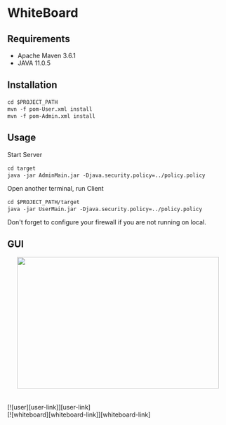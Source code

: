 # WhiteBoard

## Requirements
+ Apache Maven 3.6.1
+ JAVA 11.0.5

## Installation
```shell script
cd $PROJECT_PATH
mvn -f pom-User.xml install
mvn -f pom-Admin.xml install
```
## Usage
Start Server
```shell script
cd target
java -jar AdminMain.jar -Djava.security.policy=../policy.policy
```

Open another terminal, run Client
```shell script
cd $PROJECT_PATH/target
java -jar UserMain.jar -Djava.security.policy=../policy.policy
```
Don't forget to configure your firewall if you are not running on local.
## GUI

<p align="center">
  <img width="460" height="300" src="[admin-link]">
</p>  <br>
[![user][user-link]][user-link] <br>
[![whiteboard][whiteboard-link]][whiteboard-link] <br>


[admin-link]:https://raw.githubusercontent.com/HappyDS/whiteboard/master/gui/admin.png
[user-link]:https://raw.githubusercontent.com/HappyDS/whiteboard/master/gui/user.png
[whiteboard-link]:https://raw.githubusercontent.com/HappyDS/whiteboard/master/gui/whiteboard.png